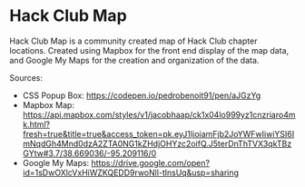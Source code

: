 # Hack Club Map
  Hack Club Map is a community created map of Hack Club chapter locations. Created using Mapbox for the front end display of the map data, and Google My Maps for the creation and organization of the data.
  
  Sources:
  - CSS Popup Box: https://codepen.io/pedrobenoit91/pen/aJGzYg
  - Mapbox Map: https://api.mapbox.com/styles/v1/jacobhaap/ck1x04lo999yz1cnzriaro4mk.html?fresh=true&title=true&access_token=pk.eyJ1IjoiamFjb2JoYWFwIiwiYSI6ImNqdGh4Mnd0dzA2ZTA0NG1kZHdjOHYzc2oifQ.J5terDnThTVX3qkTBzGYtw#3.7/38.669036/-95.209116/0
  - Google My Maps: https://drive.google.com/open?id=1sDwOXlcVxHiWZKQEDD9rwoNll-tlnsUq&usp=sharing
